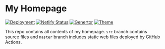 # My Homepage
[![Deployment](https://github.com/lei2rock/homepage/workflows/Deployment/badge.svg)](https://github.com/lei2rock/homepage/actions)
[![Netlify Status](https://api.netlify.com/api/v1/badges/2be6b322-5b8e-4fee-adca-00bb2709fbd2/deploy-status)](https://app.netlify.com/sites/lei2rock/deploys)
[![Genertor](https://img.shields.io/badge/Generte-Hexo-blue.svg)](https://hexo.io)
[![Theme](https://img.shields.io/badge/Theme-Melody-blue.svg)](https://molunerfinn.com/hexo-theme-melody-doc/)

This repo contains all contents of my homepage. `src` branch contains source files and `master` branch includes static web files deployed by GitHub Actions.
